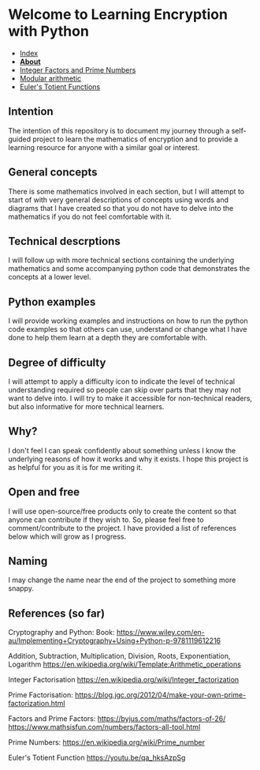 # Welcome to Learning Encryption with Python

<nav>
  <ul>
    <li><a href="./index">Index</a></li>
    <li><a href="./About"><strong>About</strong></a></li>
    <!-- <li><a href="./What-is-cryptography">What is cryptography</a></li> -->
    <li><a href="./Integer-Factors-and-Prime-Numbers">Integer Factors and Prime Numbers</a></li>
    <li><a href="./Modular-arithmetic">Modular arithmetic</a></li>
    <li><a href="./Euler's-Totient-Function">Euler's Totient Functions</a></li>
  </ul>
</nav>

## Intention

The intention of this repository is to document my journey through a self-guided project to learn the mathematics of encryption and to provide a learning resource for anyone with a similar goal or interest.

## General concepts

There is some mathematics involved in each section, but I will attempt to start of with very general descriptions of concepts using words and diagrams that I have created so that you do not have to delve into the mathematics if you do not feel comfortable with it.

## Technical descrptions

I will follow up with more technical sections containing the underlying mathematics and some accompanying python code that demonstrates the concepts at a lower level.

## Python examples

I will provide working examples and instructions on how to run the python code examples so that others can use, understand or change what I have done to help them learn at a depth they are comfortable with.

## Degree of difficulty

I will attempt to apply a difficulty icon to indicate the level of technical understanding required so people can skip over parts that they may not want to delve into. I will try to make it accessible for non-technical readers, but also informative for more technical learners.

## Why?

I don't feel I can speak confidently about something unless I know the underlying reasons of how it works and why it exists. I hope this project is as helpful for you as it is for me writing it.

## Open and free

I will use open-source/free products only to create the content so that anyone can contribute if they wish to. So, please feel free to comment/contribute to the project. I have provided a list of references below which will grow as I progress.

## Naming

I may change the name near the end of the project to something more snappy.

## References (so far)

Cryptography and Python:
Book: https://www.wiley.com/en-au/Implementing+Cryptography+Using+Python-p-9781119612216

Addition, Subtraction, Multiplication, Division, Roots, Exponentiation, Logarithm
https://en.wikipedia.org/wiki/Template:Arithmetic_operations

Integer Factorisation
https://en.wikipedia.org/wiki/Integer_factorization

Prime Factorisation:
https://blog.jgc.org/2012/04/make-your-own-prime-factorization.html

Factors and Prime Factors:
https://byjus.com/maths/factors-of-26/
https://www.mathsisfun.com/numbers/factors-all-tool.html

Prime Numbers:
https://en.wikipedia.org/wiki/Prime_number

Euler's Totient Function
https://youtu.be/qa_hksAzpSg
